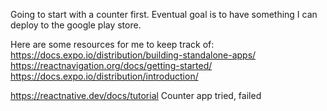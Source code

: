 Going to start with a counter first.
Eventual goal is to have something I can deploy to the google play store.

Here are some resources for me to keep track of:
https://docs.expo.io/distribution/building-standalone-apps/
https://reactnavigation.org/docs/getting-started/
https://docs.expo.io/distribution/introduction/

https://reactnative.dev/docs/tutorial
Counter app tried, failed
